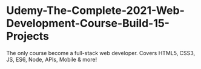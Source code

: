 # Udemy-The-Complete-2021-Web-Development-Course-Build-15-Projects
The only course  become a full-stack web developer. Covers HTML5, CSS3, JS, ES6, Node, APIs, Mobile &amp; more!
